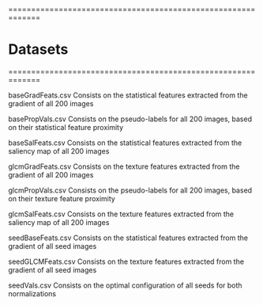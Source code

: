 

=============================================================
# Datasets
=============================================================

baseGradFeats.csv
	Consists on the statistical features extracted from the gradient of all 200 images

basePropVals.csv
	Consists on the pseudo-labels for all 200 images, based on their 
	statistical feature proximity

baseSalFeats.csv
	Consists on the statistical features extracted from the saliency map of all 200 images

glcmGradFeats.csv
	Consists on the texture features extracted from the gradient of all 200 images

glcmPropVals.csv
	Consists on the pseudo-labels for all 200 images, based on their 
	texture feature proximity

glcmSalFeats.csv
	Consists on the texture features extracted from the saliency map of all 200 images

seedBaseFeats.csv
	Consists on the statistical features extracted from the gradient of all seed images

seedGLCMFeats.csv
	Consists on the texture features extracted from the gradient of all seed images

seedVals.csv
Consists on the optimal configuration of all seeds for both normalizations
